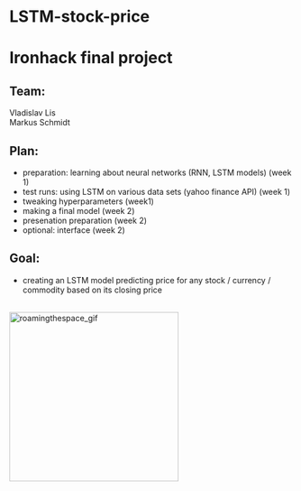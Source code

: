 # LSTM-stock-price

# Ironhack final project

## Team:
Vladislav Lis<br>
Markus Schmidt

## Plan:
* preparation: learning about neural networks (RNN, LSTM models) (week 1)
* test runs: using LSTM on various data sets (yahoo finance API) (week 1)
* tweaking hyperparameters (week1)
* making a final model (week 2)
* presenation preparation (week 2)
* optional: interface (week 2)

## Goal:
* creating an LSTM model predicting price for any stock / currency / commodity based on its closing price
<br>
<img alt="roamingthespace_gif" src="https://media1.giphy.com/media/5GoVLqeAOo6PK/200.webp?cid=ecf05e47cedqhj6xf74u70j6g5c2axy8yqndxhm3cl6u2hm8&rid=200.webp&ct=g" width="300"/>

